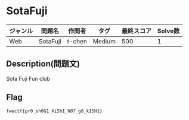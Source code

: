 # SotaFuji

|ジャンル|問題名|作問者|タグ|最終スコア|Solve数|
|---|---|---|---|---|---|
|Web|SotaFuji|t-chen|Medium|500|1|
## Description(問題文)

Sota Fuji Fun club

## Flag

`fwectf{pr0_sh0G1_Ki5hI_N07_g0_kI5H1}`

